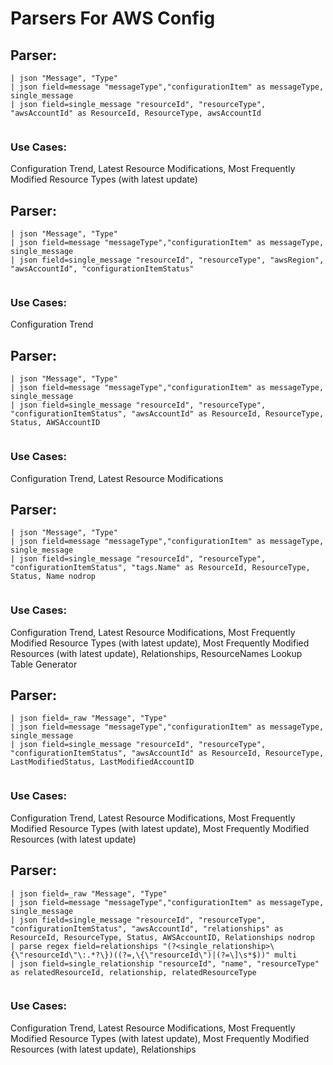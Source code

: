 # Parsers For AWS Config

## Parser:
```
| json "Message", "Type" 
| json field=message "messageType","configurationItem" as messageType, single_message 
| json field=single_message "resourceId", "resourceType", "awsAccountId" as ResourceId, ResourceType, awsAccountId
 
```
### Use Cases:
Configuration Trend, Latest Resource Modifications, Most Frequently Modified Resource Types (with latest update)



## Parser:
```
| json "Message", "Type" 
| json field=message "messageType","configurationItem" as messageType, single_message 
| json field=single_message "resourceId", "resourceType", "awsRegion", "awsAccountId", "configurationItemStatus"
 
```
### Use Cases:
Configuration Trend



## Parser:
```
| json "Message", "Type" 
| json field=message "messageType","configurationItem" as messageType, single_message 
| json field=single_message "resourceId", "resourceType", "configurationItemStatus", "awsAccountId" as ResourceId, ResourceType, Status, AWSAccountID
 
```
### Use Cases:
Configuration Trend, Latest Resource Modifications



## Parser:
```
| json "Message", "Type" 
| json field=message "messageType","configurationItem" as messageType, single_message 
| json field=single_message "resourceId", "resourceType", "configurationItemStatus", "tags.Name" as ResourceId, ResourceType, Status, Name nodrop
 
```
### Use Cases:
Configuration Trend, Latest Resource Modifications, Most Frequently Modified Resource Types (with latest update), Most Frequently Modified Resources (with latest update), Relationships, ResourceNames Lookup Table Generator



## Parser:
```
| json field=_raw "Message", "Type" 
| json field=message "messageType","configurationItem" as messageType, single_message 
| json field=single_message "resourceId", "resourceType", "configurationItemStatus", "awsAccountId" as ResourceId, ResourceType, LastModifiedStatus, LastModifiedAccountID
 
```
### Use Cases:
Configuration Trend, Latest Resource Modifications, Most Frequently Modified Resource Types (with latest update), Most Frequently Modified Resources (with latest update)



## Parser:
```
| json field=_raw "Message", "Type" 
| json field=message "messageType","configurationItem" as messageType, single_message 
| json field=single_message "resourceId", "resourceType", "configurationItemStatus", "awsAccountId", "relationships" as ResourceId, ResourceType, Status, AWSAccountID, Relationships nodrop
| parse regex field=relationships "(?<single_relationship>\{\"resourceId\"\:.*?\})((?=,\{\"resourceId\")|(?=\]\s*$))" multi
| json field=single_relationship "resourceId", "name", "resourceType" as relatedResourceId, relationship, relatedResourceType
 
```
### Use Cases:
Configuration Trend, Latest Resource Modifications, Most Frequently Modified Resource Types (with latest update), Most Frequently Modified Resources (with latest update), Relationships


